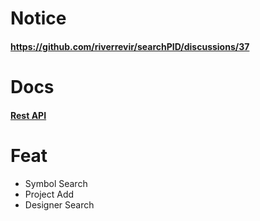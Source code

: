 # Notice


#### https://github.com/riverrevir/searchPID/discussions/37

# Docs

#### [Rest API](https://fluff-editor-6d2.notion.site/ship-fcb26f325f314c97a1ea0ef7fea711b5)

# Feat

* Symbol Search
* Project Add
* Designer Search

